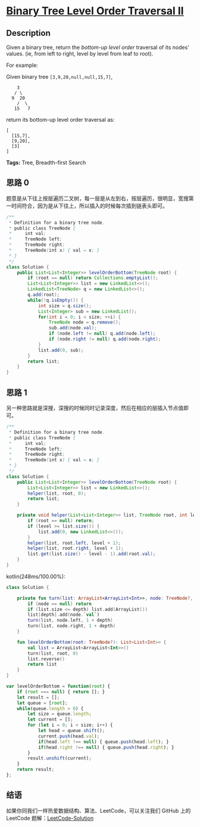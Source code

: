 # [Binary Tree Level Order Traversal II][title]

## Description

Given a binary tree, return the *bottom-up level order* traversal of its nodes' values. (ie, from left to right, level by level from leaf to root).

For example:

Given binary tree `[3,9,20,null,null,15,7]`,

```
    3
   / \
  9  20
    /  \
   15   7
```

return its bottom-up level order traversal as:

```
[
  [15,7],
  [9,20],
  [3]
]
```

**Tags:** Tree, Breadth-first Search


## 思路 0

题意是从下往上按层遍历二叉树，每一层是从左到右，按层遍历，很明显，宽搜第一时间符合，因为是从下往上，所以插入的时候每次插到链表头即可。

```java
/**
 * Definition for a binary tree node.
 * public class TreeNode {
 *     int val;
 *     TreeNode left;
 *     TreeNode right;
 *     TreeNode(int x) { val = x; }
 * }
 */
class Solution {
    public List<List<Integer>> levelOrderBottom(TreeNode root) {
        if (root == null) return Collections.emptyList();
        List<List<Integer>> list = new LinkedList<>();
        LinkedList<TreeNode> q = new LinkedList<>();
        q.add(root);
        while(!q.isEmpty()) {
            int size = q.size();
            List<Integer> sub = new LinkedList();
            for(int i = 0; i < size; ++i) {
                TreeNode node = q.remove();
                sub.add(node.val);
                if (node.left != null) q.add(node.left);
                if (node.right != null) q.add(node.right);
            }
            list.add(0, sub);
        }
        return list;
    }
}
```

## 思路 1

另一种思路就是深搜，深搜的时候同时记录深度，然后在相应的层插入节点值即可。

```java
/**
 * Definition for a binary tree node.
 * public class TreeNode {
 *     int val;
 *     TreeNode left;
 *     TreeNode right;
 *     TreeNode(int x) { val = x; }
 * }
 */
class Solution {
    public List<List<Integer>> levelOrderBottom(TreeNode root) {
        List<List<Integer>> list = new LinkedList<>();
        helper(list, root, 0);
        return list;
    }

    private void helper(List<List<Integer>> list, TreeNode root, int level) {
        if (root == null) return;
        if (level >= list.size()) {
            list.add(0, new LinkedList<>());
        }
        helper(list, root.left, level + 1);
        helper(list, root.right, level + 1);
        list.get(list.size() - level - 1).add(root.val);
    }
}
```

kotlin(248ms/100.00%):
```kotlin
class Solution {

    private fun turn(list: ArrayList<ArrayList<Int>>, node: TreeNode?, depth: Int) {
        if (node == null) return
        if (list.size <= depth) list.add(ArrayList())
        list[depth].add(node.`val`)
        turn(list, node.left, 1 + depth)
        turn(list, node.right, 1 + depth)
    }

    fun levelOrderBottom(root: TreeNode?): List<List<Int>> {
        val list = ArrayList<ArrayList<Int>>()
        turn(list, root, 0)
        list.reverse()
        return list
    }
}
```

```javascript
var levelOrderBottom = function(root) {
    if (root === null) { return []; }
    let result = [];
    let queue = [root];
    while(queue.length > 0) {
        let size = queue.length;
        let current = [];
        for (let i = 0; i < size; i++) {
            let head = queue.shift();
            current.push(head.val);
            if(head.left !== null) { queue.push(head.left); }
            if(head.right !== null) { queue.push(head.right); }
        }
        result.unshift(current);
    }
    return result;
};
```
## 结语

如果你同我们一样热爱数据结构、算法、LeetCode，可以关注我们 GitHub 上的 LeetCode 题解：[LeetCode-Solution][ls]



[title]: https://leetcode.com/problems/binary-tree-level-order-traversal-ii
[ls]: https://github.com/RichCodersAndMe/LeetCode-Solution
